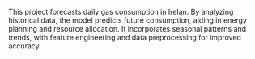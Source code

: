 This project forecasts daily gas consumption in Irelan. By analyzing historical data, the model predicts future consumption, aiding in energy planning and resource allocation. It incorporates seasonal patterns and trends, with feature engineering and data preprocessing for improved accuracy.
